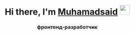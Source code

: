 <h1 align="center">Hi there, I'm <a href="https://hh.ru/resume/b48d204fff0b8689e20039ed1f6d7077623950" target="_blank">Muhamadsaid</a> 
<img src="https://github.com/blackcater/blackcater/raw/main/images/Hi.gif" height="32"/></h1>
<h3 align="center">фронтенд-разработчик</h3>
